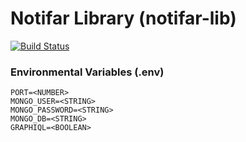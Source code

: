# Notifar Library (notifar-lib)
[![Build Status](https://travis-ci.org/rileyskyler/notifar-lib.svg?branch=develop)](https://travis-ci.org/rileyskyler/notifar-lib)
<!-- ## Schema Structure  -->
<!-- ![Schema](./assets/diagrams/schema/schema.png) -->



### Environmental Variables (.env)
```
PORT=<NUMBER>
MONGO_USER=<STRING>
MONGO_PASSWORD=<STRING>
MONGO_DB=<STRING>
GRAPHIQL=<BOOLEAN>
```